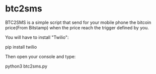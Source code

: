 # btc2sms

BTC2SMS is a simple script that send for your mobile phone the bitcoin price(From Bitstamp) when the price reach the trigger defined by you.

You will have to install "Twilio": 

pip install twilio

Then open your console and type:

python3 btc2sms.py
